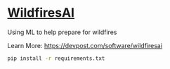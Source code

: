 # [WildfiresAI](wildfire.ml)

Using ML to help prepare for wildfires

Learn More: https://devpost.com/software/wildfiresai

```bash
pip install -r requirements.txt
```
